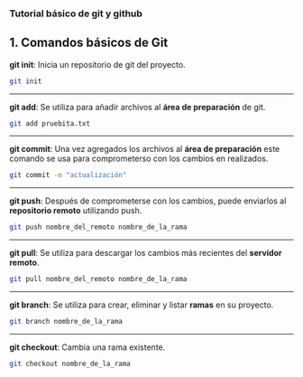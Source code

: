 ### Tutorial básico de git y github

## 1. Comandos básicos de Git

**git init**: Inicia un repositorio de git del proyecto.
```bash
git init
```
---
**git add**: Se utiliza para añadir archivos al **área de preparación** de git.
```bash
git add pruebita.txt
```
---
**git commit**: Una vez agregados los archivos al **área de preparación** este comando se usa para comprometerso con los cambios en realizados.
```bash
git commit -m "actualización"
```
---
**git push**: Después de comprometerse con los cambios, puede enviarlos al **repositorio remoto** utilizando push.
```bash
git push nombre_del_remoto nombre_de_la_rama
```
---
**git pull**:  Se utiliza para descargar los cambios más recientes del **servidor remoto**.
```bash
git pull nombre_del_remoto nombre_de_la_rama
```
---
**git branch**: Se utiliza para crear, eliminar y listar **ramas** en su proyecto. 
```bash
git branch nombre_de_la_rama
```
---
**git checkout**: Cambia una rama existente.
```bash
git checkout nombre_de_la_rama
```


